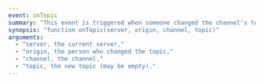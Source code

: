 ```yaml
---
event: onTopic
summary: "This event is triggered when someone changed the channel's topic."
synopsis: "function onTopic(server, origin, channel, topic)"
arguments:
  - "server, the current server,"
  - "origin, the person who changed the topic,"
  - "channel, the channel,"
  - "topic, the new topic (may be empty)."
---
```

